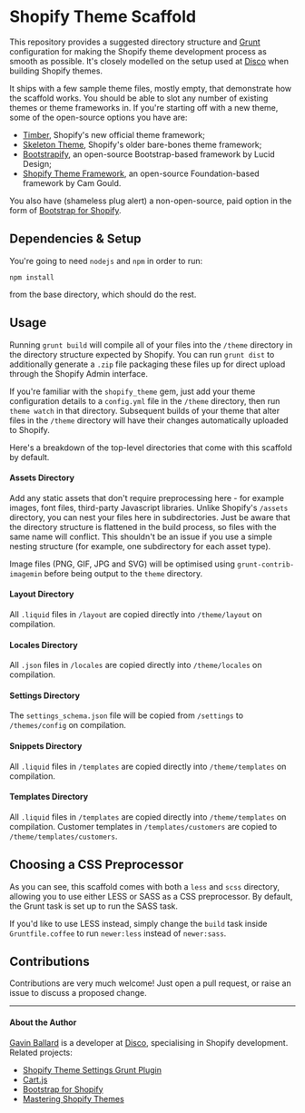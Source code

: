 Shopify Theme Scaffold
======================

This repository provides a suggested directory structure and [Grunt](http://gruntjs.com) configuration for making the Shopify theme development process as smooth as possible.
It's closely modelled on the setup used at [Disco](http://discolabs.com) when building Shopify themes.

It ships with a few sample theme files, mostly empty, that demonstrate how the scaffold works.
You should be able to slot any number of existing themes or theme frameworks in.
If you're starting off with a new theme, some of the open-source options you have are:

- [Timber][], Shopify's new official theme framework;
- [Skeleton Theme][], Shopify's older bare-bones theme framework;
- [Bootstrapify][], an open-source Bootstrap-based framework by Lucid Design;
- [Shopify Theme Framework][], an open-source Foundation-based framework by Cam Gould.

You also have (shameless plug alert) a non-open-source, paid option in the form of [Bootstrap for Shopify][].

[Timber]: http://shopify.github.io/Timber/
[Skeleton Theme]: https://github.com/Shopify/skeleton-theme
[Bootstrapify]: https://github.com/luciddesign/bootstrapify
[Shopify Theme Framework]: https://github.com/Cam/Shopify-Theme-Framework
[Bootstrap for Shopify]: http://bootstrapforshopify.com/?utm_source=github&utm_medium=github&utm_content=readme&utm_campaign=shopify-theme-scaffold

## Dependencies & Setup
You're going to need `nodejs` and `npm` in order to run:

```shell
npm install
```

from the base directory, which should do the rest.


## Usage

Running `grunt build` will compile all of your files into the `/theme` directory in the directory structure expected by Shopify.
You can run `grunt dist` to additionally generate a `.zip` file packaging these files up for direct upload through the Shopify Admin interface.

If you're familiar with the `shopify_theme` gem, just add your theme configuration details to a `config.yml` file in the `/theme` directory, then run `theme watch` in that directory.
Subsequent builds of your theme that alter files in the `/theme` directory will have their changes automatically uploaded to Shopify.

Here's a breakdown of the top-level directories that come with this scaffold by default.

#### Assets Directory
Add any static assets that don't require preprocessing here - for example images, font files, third-party Javascript libraries.
Unlike Shopify's `/assets` directory, you can nest your files here in subdirectories.
Just be aware that the directory structure is flattened in the build process, so files with the same name will conflict.
This shouldn't be an issue if you use a simple nesting structure (for example, one subdirectory for each asset type).

Image files (PNG, GIF, JPG and SVG) will be optimised using `grunt-contrib-imagemin` before being output to the `theme` directory.

#### Layout Directory
All `.liquid` files in `/layout` are copied directly into `/theme/layout` on compilation.

#### Locales Directory
All `.json` files in `/locales` are copied directly into `/theme/locales` on compilation.

#### Settings Directory
The `settings_schema.json` file will be copied from `/settings` to `/themes/config` on compilation.

#### Snippets Directory
All `.liquid` files in `/templates` are copied directly into `/theme/templates` on compilation.

#### Templates Directory
All `.liquid` files in `/templates` are copied directly into `/theme/templates` on compilation.
Customer templates in `/templates/customers` are copied to `/theme/templates/customers`.


## Choosing a CSS Preprocessor
As you can see, this scaffold comes with both a `less` and `scss` directory, allowing you to use either LESS or SASS as a CSS preprocessor.
By default, the Grunt task is set up to run the SASS task.

If you'd like to use LESS instead, simply change the `build` task inside `Gruntfile.coffee` to run `newer:less` instead of `newer:sass`.


## Contributions

Contributions are very much welcome! Just open a pull request, or raise an issue to discuss a proposed change.

---

#### About the Author

[Gavin Ballard][] is a developer at [Disco][], specialising in Shopify development.
Related projects:

- [Shopify Theme Settings Grunt Plugin][]
- [Cart.js][]
- [Bootstrap for Shopify][]
- [Mastering Shopify Themes][]

[Shopify Theme Settings Grunt Plugin]: https://github.com/discolabs/grunt-shopify-theme-settings
[Cart.js]: http://cartjs.org/?utm_source=github&utm_medium=readme&utm_campaign=shopify-theme-scaffold
[Bootstrap for Shopify]: http://bootstrapforshopify.com/?utm_source=github&utm_medium=readme&utm_campaign=shopify-theme-scaffold
[Mastering Shopify Themes]: http://gavinballard.com/mastering-shopify-themes/?utm_source=github&utm_medium=readme&utm_campaign=shopify-theme-scaffold
[Gavin Ballard]: http://gavinballard.com/?utm_source=github&utm_medium=readme&utm_campaign=shopify-theme-scaffold
[Disco]: http://discolabs.com/?utm_source=github&utm_medium=readme&utm_campaign=shopify-theme-scaffold
